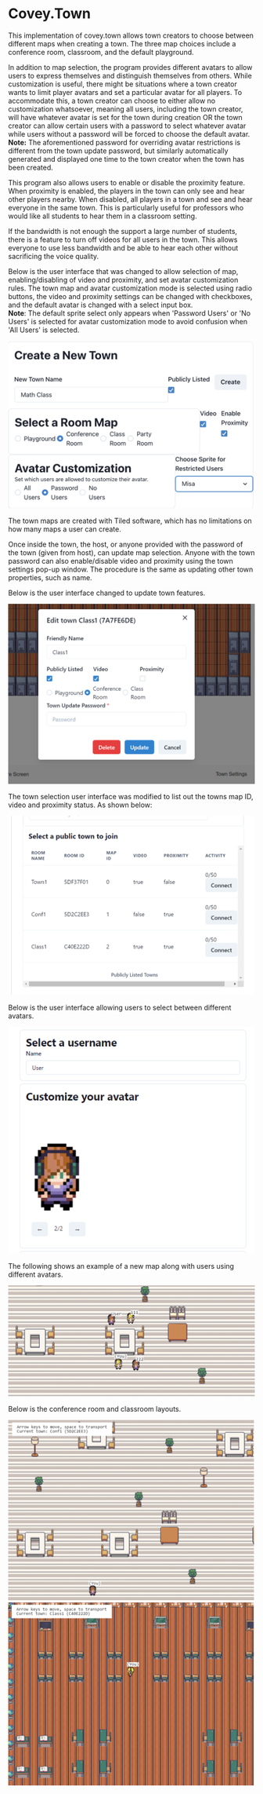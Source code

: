 # Covey.Town

This implementation of covey.town allows town creators to choose between different maps when creating a town. The three map choices include a conference room, classroom, and the default playground.

In addition to map selection, the program provides different avatars to allow users to express themselves and distinguish themselves from others. While customization is useful, there might be situations where a town creator wants to limit player avatars and set a particular avatar for all players. To accommodate this, a town creator can choose to either allow no customization whatsoever, meaning all users, including the town creator, will have whatever avatar is set for the town during creation OR the town creator can allow certain users with a password to select whatever avatar while users without a password will be forced to choose the default avatar.\
**Note:** The aforementioned password for overriding avatar restrictions is different from the town update password, but similarly automatically generated and displayed one time to the town creator when the town has been created.

This program also allows users to enable or disable the proximity feature. When proximity is enabled, the players in the town can only see and hear other players nearby. When disabled, all players in a town and see and hear everyone in the same town. This is particularly useful for professors who would like all students to hear them in a classroom setting.

If the bandwidth is not enough the support a large number of students, there is a feature to turn off videos for all users in the town. This allows everyone to use less bandwidth and be able to hear each other without sacrificing the voice quality.

Below is the user interface that was changed to allow selection of map, enabling/disabling of video and proximity, and set avatar customization rules. The town map and avatar customization mode is selected using radio buttons, the video and proximity settings can be changed with checkboxes, and the default avatar is changed with a select input box.\
**Note**: The default sprite select only appears when 'Password Users' or 'No Users' is selected for avatar customization mode to avoid confusion when 'All Users' is selected.

![Map Selection](docs/Modified-Town-Creation-UI.png)

The town maps are created with Tiled software, which has no limitations on how many maps a user can create.

Once inside the town, the host, or anyone provided with the password of the town (given from host), can update map selection. Anyone with the town password can also enable/disable video and proximity using the town settings pop-up window. The procedure is the same as updating other town properties, such as name.

Below is the user interface changed to update town features.

![Town Setting](docs/Town-Setting-UI.png)

The town selection user interface was modified to list out the towns map ID, video and proximity status. As shown below:

![Town List](docs/Town-List-UI.png)

Below is the user interface allowing users to select between different avatars.

![Avatar Selection](docs/Avatar-Selection-UI.png)

The following shows an example of a new map along with users using different avatars.

![Conference Room](docs/Conf-Room-Avatar.png)

Below is the conference room and classroom layouts.

![Conf](docs/Confroom-Layout.png)
![Class](docs/Classroom-Layout.png)

